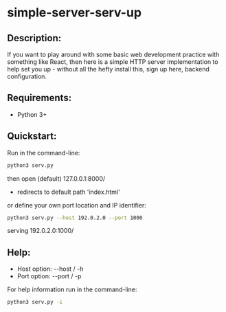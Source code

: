 # simple-server-serv-up

## Description:
If you want to play around with some basic web development practice with something like React, then here is a simple HTTP server implementation to help set you up - without all the hefty install this, sign up here, backend configuration.

## Requirements:

- Python 3+

## Quickstart:

Run in the command-line:

```sh
python3 serv.py
```

then open (default) 127.0.0.1:8000/

- redirects to default path 'index.html'

or define your own port location and IP identifier:

```sh
python3 serv.py --host 192.0.2.0 --port 1000
```

serving 192.0.2.0:1000/

## Help:

- Host option: --host / -h
- Port option: --port / -p

For help information run in the command-line:

```sh
python3 serv.py -i
```
